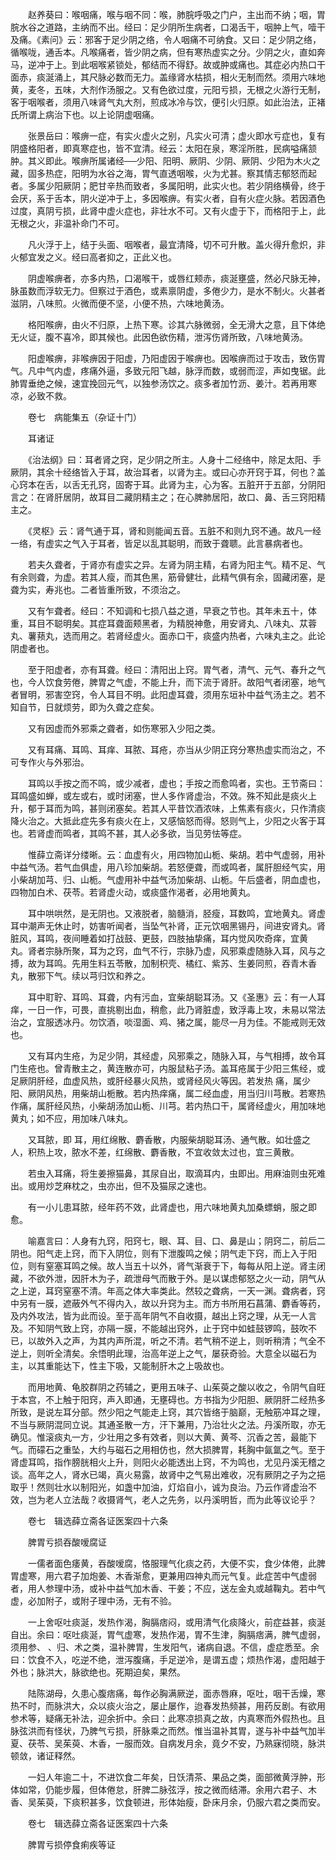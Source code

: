 <!-- { "loadSidebar": true } -->
　　赵养葵曰：喉咽痛，喉与咽不同：喉，肺脘呼吸之门户，主出而不纳；咽，胃脘水谷之道路，主纳而不出。经曰：足少阴所生病者，口渴舌干，咽肿上气，噎干及痛。《素问》云：邪客于足少阴之络，令人咽痛不可纳食。又曰：足少阴之络，循喉咙，通舌本。凡喉痛者，皆少阴之病，但有寒热虚实之分。少阴之火，直如奔马，逆冲于上。到此咽喉紧锁处，郁结而不得舒。故或肿或痛也。其症必内热口干面赤，痰涎涌上，其尺脉必数而无力。盖缘肾水枯损，相火无制而然。须用六味地黄，麦冬，五味，大剂作汤服之。又有色欲过度，元阳亏损，无根之火游行无制，客于咽喉者，须用八味肾气丸大剂，煎成冰冷与饮，便引火归原。如此治法，正褚氏所谓上病治下也。以上论阴虚咽痛。

　　张景岳曰：喉痹一症，有实火虚火之别，凡实火可清；虚火即水亏症也，复有阴盛格阳者，即真寒症也，皆不宜清。经云：太阳在泉，寒淫所胜，民病嗌痛颔肿。其义即此。喉痹所属诸经──少阳、阳明、厥阴、少阴、厥阴、少阳为木火之藏，固多热症，阳明为水谷之海，胃气直透咽喉，火为尤甚。察其情志郁怒而起者。多属少阳厥阴；肥甘辛热而致者，多属阳明，此实火也。若少阴络横骨，终于会厌，系于舌本，阴火逆冲于上，多因喉痹。有实火者，自有火症火脉。若因酒色过度，真阴亏损，此肾中虚火症也，非壮水不可。又有火虚于下，而格阳于上，此无根之火，非温补命门不可。

　　凡火浮于上，结于头面、咽喉者，最宜清降，切不可升散。盖火得升愈炽，非火郁宜发之义。经曰高者抑之，正此义也。

　　阴虚喉痹者，亦多内热，口渴喉干，或唇红颊赤，痰涎壅盛，然必尺脉无神，脉虽数而浮软无力。但察过于酒色，或素禀阴虚，多倦少力，是水不制火。火甚者滋阴，八味煎。火微而便不坚，小便不热，六味地黄汤。

　　格阳喉痹，由火不归原，上热下寒。诊其六脉微弱，全无滑大之意，且下体绝无火证，腹不喜冷，即其候也。此因色欲伤精，泄泻伤肾所致，八味地黄汤。

　　阳虚喉痹，非喉痹因于阳虚，乃阳虚因于喉痹也。因喉痹而过于攻击，致伤胃气。凡中气内虚，疼痛外逼，多致元阳飞越，脉浮而数，或弱而涩，声如曳锯。此肺胃垂绝之候，速宜挽回元气，以独参汤饮之。痰多者加竹沥、姜汁。若再用寒凉，必致不救。

　　卷七　病能集五（杂证十门）

　　耳诸证

　　《治法纲》曰：耳者肾之窍，足少阴之所主。人身十二经络中，除足太阳、手厥阴，其余十经络皆入于耳，故治耳者，以肾为主。或曰心亦开窍于耳，何也？盖心窍本在舌，以舌无孔窍，固寄于耳。此肾为主，心为客。五脏开于五部，分阴阳言之：在肾肝居阴，故耳目二藏阴精主之；在心脾肺居阳，故口、鼻、舌三窍阳精主之。

　　《灵枢》云：肾气通于耳，肾和则能闻五音。五脏不和则九窍不通。故凡一经一络，有虚实之气入于耳者，皆足以乱其聪明，而致于聋聩。此言暴病者也。

　　若夫久聋者，于肾亦有虚实之异。左肾为阴主精，右肾为阳主气。精不足、气有余则聋，为虚。若其人瘦，而其色黑，筋骨健壮，此精气俱有余，固藏闭塞，是聋为实，寿兆也。二者皆重所致，不须治之。

　　又有乍聋者。经曰：不知调和七损八益之道，早衰之节也。其年未五十，体重，耳目不聪明矣。其症耳聋面颊黑者，为精脱神惫，用安肾丸、八味丸、苁蓉丸、薯蓣丸，选而用之。若肾经虚火。面赤口干，痰盛内热者，六味丸主之。此论阴虚者也。

　　至于阳虚者，亦有耳聋。经曰：清阳出上窍。胃气者，清气、元气、春升之气也，今人饮食劳倦，脾胃之气虚，不能上升，而下流于肾肝。故阳气者闭塞，地气者冒明，邪害空窍，令人耳目不明。此阳虚耳聋，须用东垣补中益气汤主之。若不知自节，日就烦劳，即为久聋之症矣。

　　又有因虚而外邪乘之聋者，如伤寒邪入少阳之类。

　　又有耳痛、耳鸣、耳痒、耳脓、耳疮，亦当从少阴正窍分寒热虚实而治之，不可专作火与外邪治。

　　耳鸣以手按之而不鸣，或少减者，虚也；手按之而愈鸣者，实也。王节斋曰：耳鸣盛如蝉，或左或右，或时闭塞，世人多作肾虚治，不效。殊不知此是痰火上升，郁于耳而为鸣，甚则闭塞矣。若其人平昔饮酒浓味，上焦素有痰火，只作清痰降火治之。大抵此症先多有痰火在上，又感恼怒而得。怒则气上，少阳之火客于耳也。若肾虚而鸣者，其鸣不甚，其人必多欲，当见劳怯等症。

　　惟薛立斋详分缕晰。云：血虚有火，用四物加山栀、柴胡。若中气虚弱，用补中益气汤。若气血俱虚，用八珍加柴胡。若怒便聋，而或鸣者，属肝胆经气实，用小柴胡加芎、归、山栀。气虚用补中益气汤加柴胡、山栀。午后盛者，阴血虚也，四物加白术、茯苓。若肾虚火动，或痰盛作渴者，必用地黄丸。

　　耳中哄哄然，是无阴也。又液脱者，脑髓消，胫瘦，耳数鸣，宜地黄丸。肾虚耳中潮声无休止时，妨害听闻者，当坠气补肾，正元饮咽黑锡丹，间进安肾丸。肾脏风，耳鸣，夜间睡着如打战鼓、更鼓，四肢抽挚痛，耳内觉风吹奇痒，宜黄 丸。肾者宗脉所聚，耳为之窍，血气不行，宗脉乃虚，风邪乘虚随脉入耳，风与之搏，故为耳鸣。先用生料五苓散，加制枳壳、橘红、紫苏、生姜同煎，吞青木香丸，散邪下气。续以芎归饮和养之。

　　耳中耵聍、耳鸣、耳聋，内有污血，宜柴胡聪耳汤。又《圣惠》云：有一人耳痒，一日一作，可畏，直挑剔出血，稍愈，此乃肾脏虚，致浮毒上攻，未易以常法治之，宜服透冰丹。勿饮酒，啖湿面、鸡、猪之属，能尽一月为佳。不能戒则无效也。

　　又有耳内生疮，为足少阴，其经虚，风邪乘之，随脉入耳，与气相搏，故令耳门生疮也。曾青散主之，黄连散亦可，内服鼠粘子汤。盖耳疮属于少阳三焦经，或足厥阴肝经，血虚风热，或肝经暴火风热，或肾经风火等因。若发热 痛，属少阳、厥阴风热，用柴胡山栀散。若内热痒痛，属二经血虚，用当归川芎散。若寒热作痛，属肝经风热，小柴胡汤加山栀、川芎。若内热口干，属肾经虚火，用加味地黄丸；如不应，用加味八味丸。

　　又耳脓，即 耳，用红绵散、麝香散，内服柴胡聪耳汤、通气散。如壮盛之人，积热上攻，脓水不差，红绵散、麝香散，不宜收敛太过也，宜三黄散。

　　若虫入耳痛，将生姜擦猫鼻，其尿自出，取滴耳内，虫即出。用麻油则虫死难出。或用炒芝麻枕之，虫亦出，但不及猫尿之速也。

　　有一小儿患耳脓，经年药不效，此肾虚也，用六味地黄丸加桑螵蛸，服之即愈。

　　喻嘉言曰：人身有九窍，阳窍七，眼、耳、目、口、鼻是山；阴窍二，前后二阴也。阳气走上窍，而下入阴位，则有下泄腹鸣之候；阴气走下窍，而上入于阳位，则有窒塞耳鸣之候。故人当五十以外，肾气渐衰于下，每每从阳上逆。肾主闭藏，不欲外泄，因肝木为子，疏泄母气而散于外。是以谋虑郁怒之火一动，阴气从之上逆，耳窍窒塞不清。年高之体大率类此。然较之聋病，一天一渊。聋病者，窍中另有一膜，遮蔽外气不得内入，故以升窍为主。而方书所用石菖蒲、麝香等药，及内外攻法，皆为此而设。至于高年阴气不自收摄，越出上窍之理，从无一人言及。不知阴气致上窍，亦隔一膜，不能越出窍外，止于窍中如蛙鼓锣鸣，鼓吹不已，以故外入之声，为其内声所混，听之不清。若气稍不逆上，则听稍清；气全不逆上，则听全清矣。余悟明此理，治高年逆上之气，屡获奇验。大意全以磁石为主，以其重能达下，性主下吸，又能制肝木之上吸故也。

　　而用地黄、龟胶群阴之药辅之，更用五味子、山茱萸之酸以收之，令阴气自旺于本宫，不上触于阳窍，声入即通，无壅碍也。方书指为少阳胆、厥阴肝二经热多所致，是说左耳分部。然少阳之气能走上窍，其穴皆络于脑巅，无触筋冲耳之理，不当与厥阴混同立说。其通圣散一方，汗下兼用，乃治壮火之法。丹溪所取，亦无确见。惟滚痰丸一方，少壮用之多有效者，则以大黄、黄芩、沉香之苦，最能下气。而礞石之重坠，大约与磁石之用相仿也，然大损脾胃，耗胸中氤氲之气。至于肾虚耳鸣，指作膀胱相火上升，则阳火必能透出上窍，不为鸣也，尤见丹溪无稽之谈。高年之人，肾水已竭，真火易露，故肾中之气易出难收，况有厥阴之子为之挹取乎！然则壮水以制阳光，如盏中加油，灯焰自小，诚为良治。乃云作肾虚治不效，岂为老人立法哉？收摄肾气，老人之先务，以丹溪明哲，而为此等议论乎？

　　卷七　辑选薛立斋各证医案四十六条

　　脾胃亏损吞酸嗳腐证

　　一儒者面色痿黄，吞酸嗳腐，恪服理气化痰之药，大便不实，食少体倦，此脾胃虚寒，用六君子加炮姜、木香渐愈，更兼用四神丸而元气复。此症苦中气虚弱者，用人参理中汤，或补中益气加木香、干姜；不应，送左金丸或越鞠丸。若中气虚，必加附子，或附子理中汤，无有不验。

　　一上舍呕吐痰涎，发热作渴，胸膈痞闷，或用清气化痰降火，前症益甚，痰涎自出。余曰：呕吐痰涎，胃气虚寒，发热作渴，胃不生津，胸膈痞满，脾气虚弱，须用参、 、归、术之类，温补脾胃，生发阳气，诸病自退。不信，虚症悉至。余曰：饮食不入，吃逆不绝，泄泻腹痛，手足逆冷，是谓五虚；烦热作渴，虚阳越于外也；脉洪大，脉欲绝也。死期迫矣，果然。

　　陆陈湖母，久患心腹痞痛，每作必胸满厥逆，面赤唇麻，呕吐，咽干舌燥，寒热不时，而脉洪大，众以痰火治之，屡止屡作，迨春发热频甚，用药反剧。有欲用参术等，疑痛无补法，迎余折中。余曰：此寒凉损真之故，内真寒而外假热也。且脉弦洪而有怪状，乃脾气亏损，肝脉乘之而然。惟当温补其胃，遂与补中益气加半夏、茯苓、吴茱萸、木香，一服而效。自病发月余，竟夕不安，乃熟寐彻晓，脉洪顿敛，诸证释然。

　　一妇人年逾二十，不进饮食二年矣，日饫清茶、果品之类，面部微黄浮肿，形体如常，仍能步履，但体倦怠，肝脾二脉弦浮，按之微而结滞。余用六君子、木香、吴茱萸，下痰积甚多，饮食顿进，形体始瘦，卧床月余，仍服六君之类而安。

　　卷七　辑选薛立斋各证医案四十六条

　　脾胃亏损停食痢疾等证

